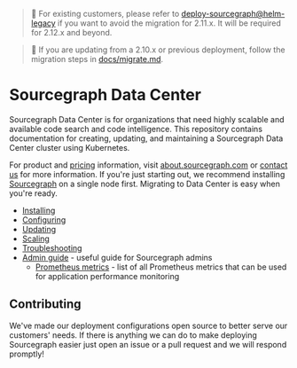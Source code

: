 > 🚨 For existing customers, please refer to [deploy-sourcegraph@helm-legacy](https://github.com/sourcegraph/deploy-sourcegraph/tree/helm-legacy) if you want to avoid the migration for 2.11.x. It will be required for 2.12.x and beyond.

> 🚨 If you are updating from a 2.10.x or previous deployment, follow the migration steps in [docs/migrate.md](docs/migrate.md).

# Sourcegraph Data Center

Sourcegraph Data Center is for organizations that need highly scalable and available code search and
code intelligence. This repository contains documentation for creating, updating, and maintaining a
Sourcegraph Data Center cluster using Kubernetes.

For product and [pricing](https://about.sourcegraph.com/pricing/) information,
visit [about.sourcegraph.com](https://about.sourcegraph.com)
or [contact us](https://about.sourcegraph.com/contact/sales) for more information. If you're just
starting out, we recommend installing [Sourcegraph](https://about.sourcegraph.com/docs) on a single
node first. Migrating to Data Center is easy when you're ready.

- [Installing](docs/install.md)
- [Configuring](docs/configure.md)
- [Updating](docs/update.md)
- [Scaling](docs/scale.md)
- [Troubleshooting](docs/troubleshoot.md)
- [Admin guide](docs/admin-guide.md) - useful guide for Sourcegraph admins
  - [Prometheus metrics](docs/prom-metrics.md) - list of all Prometheus metrics that can be used for
    application performance monitoring

## Contributing

We've made our deployment configurations open source to better serve our customers' needs. If there is anything we can do to make deploying Sourcegraph easier just open an issue or a pull request and we will respond promptly!
